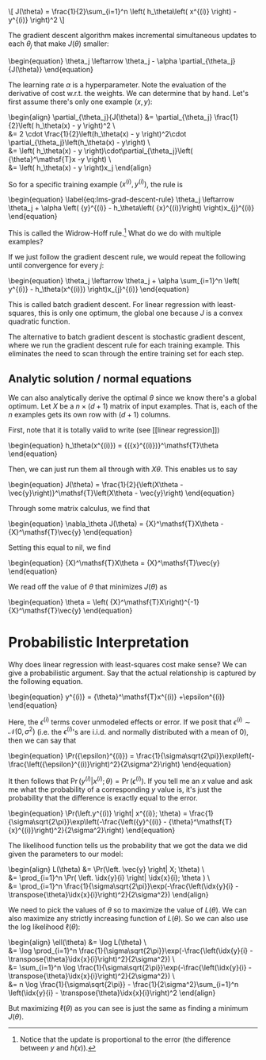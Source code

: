 \\[ J(\theta) = \frac{1}{2}\sum_{i=1}^n \left( h_\theta\left( x^{(i)} \right) - y^{(i)} \right)^2 \\]


The gradient descent algorithm makes incremental simultaneous updates to each $\theta_j$ that make $J(\theta)$ smaller:

\begin{equation}
\theta_j \leftarrow \theta_j - \alpha \partial_{\theta_j}{J(\theta)}
\end{equation}

The learning rate $\alpha$ is a hyperparameter. Note the evaluation of the derivative of cost w.r.t. the weights. We can determine that by hand. Let's first assume there's only one example $(x, y)$:

\begin{align}
\partial_{\theta_j}{J(\theta)} &= \partial_{\theta_j} \frac{1}{2}\left( h_\theta(x) - y \right)^2 \\\
&= 2 \cdot \frac{1}{2}\left(h_\theta(x) - y \right)^2\cdot \partial_{\theta_j}\left(h_\theta(x) - y\right) \\\
&= \left( h_\theta(x) - y \right)\cdot\partial_{\theta_j}\left( {\theta}^\mathsf{T}x -y \right) \\\
&= \left( h_\theta(x) - y \right)x_j
\end{align}

So for a specific training example $(x^{(i)}, y^{(i)})$, the rule is

\begin{equation} \label{eq:lms-grad-descent-rule}
\theta_j \leftarrow \theta_j + \alpha \left( {y}^{(i)} - h_\theta\left( {x}^{(i)}\right) \right)x_{j}^{(i)}
\end{equation}

This is called the Widrow-Hoff rule.[^1] What do we do with multiple examples?

If we just follow the gradient descent rule, we would repeat the following until convergence for every $j$:

\begin{equation}
\theta_j \leftarrow \theta_j + \alpha \sum_{i=1}^n \left( y^{(i)} - h_\theta(x^{(i)}) \right)x_{j}^{(i)}
\end{equation}



This is called batch gradient descent. For linear regression with least-squares, this is only one optimum, the global one because $J$ is a convex quadratic function. 

The alternative to batch gradient descent is stochastic gradient descent, where we run the gradient descent rule for each training example. This eliminates the need to scan through the entire training set for each step.

[^1]: Notice that the update is proportional to the error (the difference between $y$ and $h(x)$).

## Analytic solution / normal equations

We can also analytically derive the optimal $\theta$ since we know there's a global optimum. Let $X$ be a $n \times (d+1)$ matrix of input examples. That is, each of the $n$ examples gets its own row with $(d+1)$ columns. 

First, note that it is totally valid to write (see [[linear regression]])

\begin{equation}
h_\theta(x^{(i)}) = {({x}^{(i)})}^\mathsf{T}\theta
\end{equation}

Then, we can just run them all through with $X\theta$. This enables us to say

\begin{equation}
J(\theta) = \frac{1}{2}{\left(X\theta - \vec{y}\right)}^\mathsf{T}\left(X\theta - \vec{y}\right)
\end{equation}

Through some matrix calculus, we find that

\begin{equation}
\nabla_\theta J(\theta) = {X}^\mathsf{T}X\theta - {X}^\mathsf{T}\vec{y}
\end{equation}

Setting this equal to nil, we find

\begin{equation}
{X}^\mathsf{T}X\theta  = {X}^\mathsf{T}\vec{y}
\end{equation}

We read off the value of $\theta$ that minimizes $J(\theta)$ as

\begin{equation}
\theta = \left( {X}^\mathsf{T}X\right)^{-1}{X}^\mathsf{T}\vec{y}
\end{equation}


# Probabilistic Interpretation

Why does linear regression with least-squares cost make sense? We can give a probabilistic argument. Say that the actual relationship is captured by the following equation.

\begin{equation}
y^{(i)} = {\theta}^\mathsf{T}x^{(i)} +\epsilon^{(i)}
\end{equation}

Here, the $\epsilon^{(i)}$ terms cover unmodeled effects or error. If we posit that $\epsilon^{(i)} \sim \mathcal{N}(0, \sigma^2)$ (i.e. the $\epsilon^{(i)}$'s are i.i.d. and normally distributed with a mean of 0), then we can say that

\begin{equation}
\Pr({\epsilon}^{(i)}) = \frac{1}{\sigma\sqrt{2\pi}}\exp\left(-\frac{\left({\epsilon}^{(i)}\right)^2}{2\sigma^2}\right)
\end{equation}

It then follows that $\Pr(\left.{y}^{(i)}  \right\vert x^{(i)}; \theta) = \Pr({\epsilon}^{(i)})$. If you tell me an $x$ value and ask me what the probability of a corresponding $y$ value is, it's just the probability that the difference is exactly equal to the error.

\begin{equation}
\Pr(\left.y^{(i)}  \right| x^{(i)}; \theta) = \frac{1}{\sigma\sqrt{2\pi}}\exp\left(-\frac{\left({y}^{(i)} - {\theta}^\mathsf{T}{x}^{(i)}\right)^2}{2\sigma^2}\right)
\end{equation}

The likelihood function tells us the probability that we got the data we did given the parameters to our model:

\begin{align}
L(\theta) &= \Pr(\left. \vec{y} \right| X; \theta) \\\
&= \prod_{i=1}^n \Pr( \left. \idx{y}{i} \right| \idx{x}{i}; \theta ) \\\
&= \prod_{i=1}^n \frac{1}{\sigma\sqrt{2\pi}}\exp(-\frac{\left(\idx{y}{i} - \transpose{\theta}\idx{x}{i}\right)^2}{2\sigma^2})
\end{align}

We need to pick the values of $\theta$ so to maximize the value of $L(\theta)$. We can also maximize any strictly increasing function of $L(\theta)$. So we can also use the log likelihood $\ell(\theta)$:

\begin{align}
\ell(\theta) &= \log L(\theta) \\\
&= \log \prod_{i=1}^n \frac{1}{\sigma\sqrt{2\pi}}\exp(-\frac{\left(\idx{y}{i} - \transpose{\theta}\idx{x}{i}\right)^2}{2\sigma^2}) \\\
&= \sum_{i=1}^n \log \frac{1}{\sigma\sqrt{2\pi}}\exp(-\frac{\left(\idx{y}{i} - \transpose{\theta}\idx{x}{i}\right)^2}{2\sigma^2}) \\\
&= n \log \frac{1}{\sigma\sqrt{2\pi}} - \frac{1}{2\sigma^2}\sum_{i=1}^n \left(\idx{y}{i} - \transpose{\theta}\idx{x}{i}\right)^2
\end{align}

But maximizing $\ell(\theta)$ as you can see is just the same as finding a minimum $J(\theta)$.
